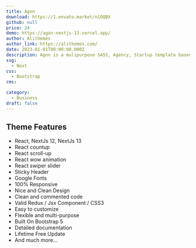 ```yaml
---
title: Agon
download: https://1.envato.market/n1OQBX
github: null
price: 24
demo: https://agon-nextjs-13.vercel.app/
author: Alithemes
author_link: https://alithemes.com/
date: 2023-01-01T00:00:00.000Z
description: Agon is a mulipurpose SASS, Agency, Startup template based on NextJS. This template includes a lot of pre-designed layouts for home page and inner pages to give you best selections in customization.
ssg:
  - Next
css:
  - Bootstrap
cms:

category:
  - Business
draft: false
---
```

## Theme Features

- React, NextJs 12, NextJs 13
- React countup
- React scroll-up
- React wow animation
- React swiper slider
- Sticky Header
- Google Fonts
- 100% Responsive
- Nice and Clean Design
- Clean and commented code
- Valid Redux / Jsx Component / CSS3
- Easy to customize
- Flexible and multi-purpose
- Built On Bootstrap 5
- Detailed documentation
- Lifetime Free Update
- And much more…
